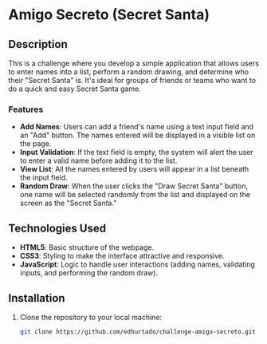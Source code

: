 # Amigo Secreto (Secret Santa)

## Description

This is a challenge where you develop a simple application that allows users to enter names into a list, perform a random drawing, and determine who their "Secret Santa" is. It's ideal for groups of friends or teams who want to do a quick and easy Secret Santa game.

### Features

- **Add Names**: Users can add a friend's name using a text input field and an "Add" button. The names entered will be displayed in a visible list on the page.
- **Input Validation**: If the text field is empty, the system will alert the user to enter a valid name before adding it to the list.
- **View List**: All the names entered by users will appear in a list beneath the input field.
- **Random Draw**: When the user clicks the "Draw Secret Santa" button, one name will be selected randomly from the list and displayed on the screen as the "Secret Santa."

## Technologies Used

- **HTML5**: Basic structure of the webpage.
- **CSS3**: Styling to make the interface attractive and responsive.
- **JavaScript**: Logic to handle user interactions (adding names, validating inputs, and performing the random draw).

## Installation

1. Clone the repository to your local machine:
   ```bash
   git clone https://github.com/edhurtado/challenge-amigo-secreto.git
